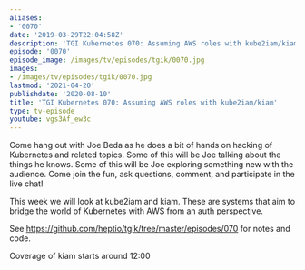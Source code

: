 ```yaml
---
aliases:
- '0070'
date: '2019-03-29T22:04:58Z'
description: 'TGI Kubernetes 070: Assuming AWS roles with kube2iam/kiam'
episode: '0070'
episode_image: /images/tv/episodes/tgik/0070.jpg
images:
- /images/tv/episodes/tgik/0070.jpg
lastmod: '2021-04-20'
publishdate: '2020-08-10'
title: 'TGI Kubernetes 070: Assuming AWS roles with kube2iam/kiam'
type: tv-episode
youtube: vgs3Af_ew3c
---
```


Come hang out with Joe Beda as he does a bit of hands on hacking of Kubernetes and related topics. Some of this will be Joe talking about the things he knows. Some of this will be Joe exploring something new with the audience. Come join the fun, ask questions, comment, and participate in the live chat!

This week we will look at kube2iam and kiam. These are systems that aim to bridge the world of Kubernetes with AWS from an auth perspective.
 
See https://github.com/heptio/tgik/tree/master/episodes/070 for notes and code.

Coverage of kiam starts around 12:00